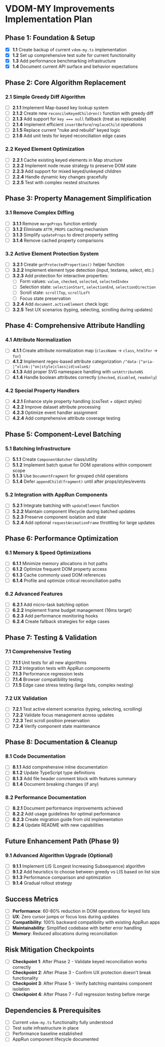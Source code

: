 # VDOM-MY Improvements Implementation Plan

## Phase 1: Foundation & Setup
- [x] **1.1** Create backup of current `vdom-my.ts` implementation
- [x] **1.2** Set up comprehensive test suite for current functionality
- [x] **1.3** Add performance benchmarking infrastructure
- [x] **1.4** Document current API surface and behavior expectations

## Phase 2: Core Algorithm Replacement
### 2.1 Simple Greedy Diff Algorithm
- [ ] **2.1.1** Implement Map-based key lookup system
- [ ] **2.1.2** Create new `reconcileKeyedChildren()` function with greedy diff
- [ ] **2.1.3** Add support for `key === null` fallback (treat as replaceable)
- [ ] **2.1.4** Implement efficient `insertBefore`/`replaceChild` operations
- [ ] **2.1.5** Replace current "nuke and rebuild" keyed logic
- [ ] **2.1.6** Add unit tests for keyed reconciliation edge cases

### 2.2 Keyed Element Optimization
- [ ] **2.2.1** Cache existing keyed elements in Map structure
- [ ] **2.2.2** Implement node reuse strategy to preserve DOM state
- [ ] **2.2.3** Add support for mixed keyed/unkeyed children
- [ ] **2.2.4** Handle dynamic key changes gracefully
- [ ] **2.2.5** Test with complex nested structures

## Phase 3: Property Management Simplification
### 3.1 Remove Complex Diffing
- [ ] **3.1.1** Remove `mergeProps` function entirely
- [ ] **3.1.2** Eliminate `ATTR_PROPS` caching mechanism
- [ ] **3.1.3** Simplify `updateProps` to direct property setting
- [ ] **3.1.4** Remove cached property comparisons

### 3.2 Active Element Protection System
- [ ] **3.2.1** Create `getProtectedProperties()` helper function
- [ ] **3.2.2** Implement element type detection (input, textarea, select, etc.)
- [ ] **3.2.3** Add protection for interactive properties:
  - [ ] Form values: `value`, `checked`, `selected`, `selectedIndex`
  - [ ] Selection state: `selectionStart`, `selectionEnd`, `selectionDirection`
  - [ ] Scroll state: `scrollTop`, `scrollLeft`
  - [ ] Focus state preservation
- [ ] **3.2.4** Add `document.activeElement` check logic
- [ ] **3.2.5** Test UX scenarios (typing, selecting, scrolling during updates)

## Phase 4: Comprehensive Attribute Handling
### 4.1 Attribute Normalization
- [ ] **4.1.1** Create attribute normalization map (`className` → `class`, `htmlFor` → `for`)
- [ ] **4.1.2** Implement regex-based attribute categorization `/^data-|^aria-|^xlink:|^on|style|class|id|value$/`
- [ ] **4.1.3** Add proper SVG namespace handling with `setAttributeNS`
- [ ] **4.1.4** Handle boolean attributes correctly (`checked`, `disabled`, `readonly`)

### 4.2 Special Property Handlers
- [ ] **4.2.1** Enhance style property handling (cssText + object styles)
- [ ] **4.2.2** Improve dataset attribute processing
- [ ] **4.2.3** Optimize event handler assignment
- [ ] **4.2.4** Add comprehensive attribute coverage testing

## Phase 5: Component-Level Batching
### 5.1 Batching Infrastructure
- [ ] **5.1.1** Create `ComponentBatcher` class/utility
- [ ] **5.1.2** Implement batch queue for DOM operations within component scope
- [ ] **5.1.3** Use `DocumentFragment` for grouped child operations
- [ ] **5.1.4** Defer `appendChild(fragment)` until after props/styles/events

### 5.2 Integration with AppRun Components
- [ ] **5.2.1** Integrate batching with `updateElement` function
- [ ] **5.2.2** Maintain component lifecycle during batched updates
- [ ] **5.2.3** Preserve component isolation and state
- [ ] **5.2.4** Add optional `requestAnimationFrame` throttling for large updates

## Phase 6: Performance Optimization
### 6.1 Memory & Speed Optimizations
- [ ] **6.1.1** Minimize memory allocations in hot paths
- [ ] **6.1.2** Optimize frequent DOM property access
- [ ] **6.1.3** Cache commonly used DOM references
- [ ] **6.1.4** Profile and optimize critical reconciliation paths

### 6.2 Advanced Features
- [ ] **6.2.1** Add micro-task batching option
- [ ] **6.2.2** Implement frame budget management (16ms target)
- [ ] **6.2.3** Add performance monitoring hooks
- [ ] **6.2.4** Create fallback strategies for edge cases

## Phase 7: Testing & Validation
### 7.1 Comprehensive Testing
- [ ] **7.1.1** Unit tests for all new algorithms
- [ ] **7.1.2** Integration tests with AppRun components
- [ ] **7.1.3** Performance regression tests
- [ ] **7.1.4** Browser compatibility testing
- [ ] **7.1.5** Edge case stress testing (large lists, complex nesting)

### 7.2 UX Validation
- [ ] **7.2.1** Test active element scenarios (typing, selecting, scrolling)
- [ ] **7.2.2** Validate focus management across updates
- [ ] **7.2.3** Test scroll position preservation
- [ ] **7.2.4** Verify component state maintenance

## Phase 8: Documentation & Cleanup
### 8.1 Code Documentation
- [ ] **8.1.1** Add comprehensive inline documentation
- [ ] **8.1.2** Update TypeScript type definitions
- [ ] **8.1.3** Add file header comment block with features summary
- [ ] **8.1.4** Document breaking changes (if any)

### 8.2 Performance Documentation
- [ ] **8.2.1** Document performance improvements achieved
- [ ] **8.2.2** Add usage guidelines for optimal performance
- [ ] **8.2.3** Create migration guide from old implementation
- [ ] **8.2.4** Update README with new capabilities

## Future Enhancement Path (Phase 9)
### 9.1 Advanced Algorithm Upgrade (Optional)
- [ ] **9.1.1** Implement LIS (Longest Increasing Subsequence) algorithm
- [ ] **9.1.2** Add heuristics to choose between greedy vs LIS based on list size
- [ ] **9.1.3** Performance comparison and optimization
- [ ] **9.1.4** Gradual rollout strategy

## Success Metrics
- [ ] **Performance**: 60-80% reduction in DOM operations for keyed lists
- [ ] **UX**: Zero cursor jumps or focus loss during updates
- [ ] **Compatibility**: 100% backward compatibility with existing AppRun apps
- [ ] **Maintainability**: Simplified codebase with better error handling
- [ ] **Memory**: Reduced allocations during reconciliation

## Risk Mitigation Checkpoints
- [ ] **Checkpoint 1**: After Phase 2 - Validate keyed reconciliation works correctly
- [ ] **Checkpoint 2**: After Phase 3 - Confirm UX protection doesn't break functionality
- [ ] **Checkpoint 3**: After Phase 5 - Verify batching maintains component isolation
- [ ] **Checkpoint 4**: After Phase 7 - Full regression testing before merge

## Dependencies & Prerequisites
- [ ] Current `vdom-my.ts` functionality fully understood
- [ ] Test suite infrastructure in place
- [ ] Performance baseline established
- [ ] AppRun component lifecycle documented
